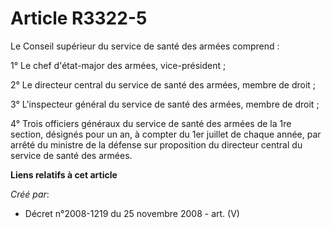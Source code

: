# Article R3322-5

Le Conseil supérieur du service de santé des armées comprend :

1° Le chef d'état-major des armées, vice-président ;

2° Le directeur central du service de santé des armées, membre de droit ;

3° L'inspecteur général du service de santé des armées, membre de droit ;

4° Trois officiers généraux du service de santé des armées de la 1re section, désignés pour un an, à compter du 1er juillet
de chaque année, par arrêté du ministre de la défense sur proposition du directeur central du service de santé des armées.

**Liens relatifs à cet article**

_Créé par_:

  - Décret n°2008-1219 du 25 novembre 2008 - art. (V)
